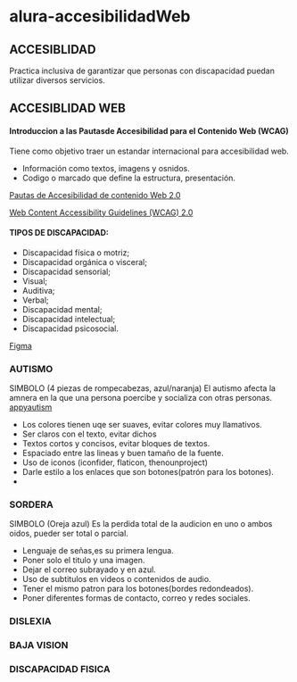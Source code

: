 # alura-accesibilidadWeb

## ACCESIBLIDAD
Practica inclusiva de garantizar que personas con discapacidad puedan utilizar diversos servicios.

## ACCESIBLIDAD WEB

#### Introduccion a las Pautasde Accesibilidad para el Contenido Web (WCAG)

Tiene como objetivo traer un estandar internacional para accesibilidad web.
* Información como textos, imagens y osnidos.
* Codigo o marcado que define la estructura, presentación.

[Pautas de Accesibilidad de contenido Web 2.0](http://www.codexexempla.org/traducciones/pautas-accesibilidad-contenido-web-2.0.htm)

[Web Content Accessibility Guidelines (WCAG) 2.0](https://www.w3.org/TR/WCAG20/)

#### TIPOS DE DISCAPACIDAD:
* Discapacidad física o motriz;
* Discapacidad orgánica o visceral;
* Discapacidad sensorial;
* Visual;
* Auditiva;
* Verbal;
* Discapacidad mental;
* Discapacidad intelectual;
* Discapacidad psicosocial.

[Figma](https://www.figma.com/file/XZg8sx6CWLKYGkIM6nffbF/Apeperia-(proyecto-inicial)-(Copy))

### AUTISMO
SIMBOLO (4 piezas de rompecabezas, azul/naranja)
El autismo afecta la amnera en la que una persona poercibe y socializa con otras personas.
[appyautism](http://www.appyautism.com/)
* Los colores tienen uqe ser suaves, evitar colores muy llamativos.
* Ser claros con el texto, evitar dichos 
* Textos cortos y concisos, evitar bloques de textos.
* Espaciado entre las lineas y buen tamaño de la fuente.
* Uso de iconos (iconfider, flaticon, thenounproject)
* Darle estilo a los enlaces que son botones(patrón para los botones).
* 

### SORDERA 
SIMBOLO (Oreja azul)
Es la perdida total de la audicion en uno o ambos oidos, pueder ser total o parcial.
* Lenguaje de señas,es su primera lengua.
* Poner solo el titulo y una imagen.
* Dejar el correo subrayado y en azul.
* Uso de subtitulos en videos o contenidos de audio.
* Tener el mismo patron para los botones(bordes redondeados).
* Poner diferentes formas de contacto, correo y redes sociales.

### DISLEXIA

### BAJA VISION

### DISCAPACIDAD FISICA



